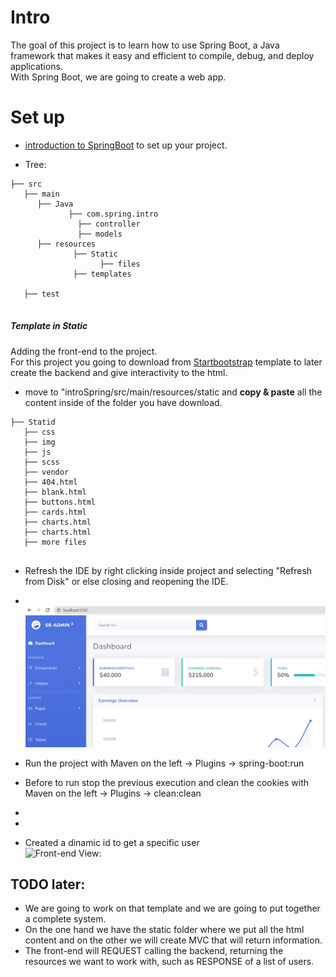 # Intro

The goal of this project is to learn how to use Spring Boot, a Java framework that makes it easy and efficient to compile, debug, and deploy applications.<br> With Spring Boot, we are going to create a web app. 

# Set up

- [introduction to SpringBoot](https://github.com/BeatrizBravo/introSpring) to set up your project.


-  Tree:


```
├── src
   ├── main
      ├── Java
             ├── com.spring.intro
               ├── controller
               ├── models
      ├── resources
              ├── Static
                    ├── files             
              ├── templates
     
   ├── test              
       
```


##### Template in Static 
  Adding the front-end to the project.
  <br> For this project you going to download from  [Startbootstrap](https://startbootstrap.com/theme/sb-admin-2) 
  template to later create the backend and give interactivity to the html.
<br>

- move to "introSpring/src/main/resources/static and **copy & paste** all the content inside of the folder you have download.

```
├── Statid
   ├── css
   ├── img              
   ├── js              
   ├── scss              
   ├── vendor              
   ├── 404.html              
   ├── blank.html              
   ├── buttons.html              
   ├── cards.html              
   ├── charts.html              
   ├── charts.html              
   ├── more files              
       
```
- Refresh the IDE by right clicking inside project and selecting "Refresh from Disk" or else closing and reopening the IDE.
-   <br>![Refresh from Disk](images/viewFrontEnd.PNG)

- Run the project with Maven on the left -> Plugins -> spring-boot:run
- Before to run stop  the previous execution and clean the cookies with  Maven on the left -> Plugins ->  clean:clean
-
-
- Created a dinamic id to get a specific user
  <br>![Front-end View: ](images/reloadFromDisk.PNG)

## TODO later:

- We are going to work on that template and we are going to put together a complete system.
- On the one hand we have the static folder where we put all the html content and on the other we will create MVC that will return information.
- The front-end will REQUEST calling the backend, returning the resources we want to work with, such as RESPONSE of a list of users.
